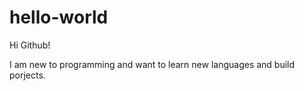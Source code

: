 # hello-world

Hi Github!

I am new to programming and want to learn new languages and build porjects.

